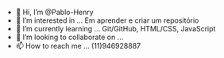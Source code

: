 - 👋 Hi, I’m @Pablo-Henry
- 👀 I’m interested in ... Em aprender e criar um repositório  
- 🌱 I’m currently learning ... Git/GitHub, HTML/CSS, JavaScript
- 💞️ I’m looking to collaborate on ...
- 📫 How to reach me ... (11)946928887

<!---
Pablo-Henry/Pablo-Henry is a ✨ special ✨ repository because its `README.md` (this file) appears on your GitHub profile.
You can click the Preview link to take a look at your changes.
--->
